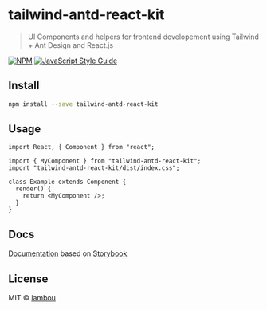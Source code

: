 # tailwind-antd-react-kit

> UI Components and helpers for frontend developement using Tailwind + Ant Design and React.js

[![NPM](https://img.shields.io/npm/v/tailwind-antd-react-kit.svg)](https://www.npmjs.com/package/tailwind-antd-react-kit) [![JavaScript Style Guide](https://img.shields.io/badge/code_style-standard-brightgreen.svg)](https://standardjs.com)

## Install

```bash
npm install --save tailwind-antd-react-kit
```

## Usage

```tsx
import React, { Component } from "react";

import { MyComponent } from "tailwind-antd-react-kit";
import "tailwind-antd-react-kit/dist/index.css";

class Example extends Component {
  render() {
    return <MyComponent />;
  }
}
```

## Docs

[Documentation](https://lambou.github.io/tailwind-antd-react-kit) based on [Storybook](https://storybook.js.org/)

## License

MIT © [lambou](https://github.com/lambou)
